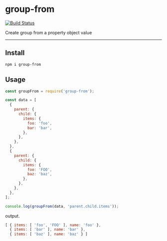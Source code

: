 # group-from

[![Build Status](https://travis-ci.org/totora0155/group-from.svg?branch=master)](https://travis-ci.org/totora0155/group-from)

Create group from a property object value

---

## Install

```
npm i group-from
```

## Usage

```js
const groupFrom = require('group-from');

const data = [
  {
    parent: {
      child: {
        items: {
          foo: 'foo',
          bar: 'bar',
        },
      },
    },
  },
  {
    parent: {
      child: {
        items: {
          foo: 'FOO',
          baz: 'baz',
        },
      },
    },
  },
];

console.log(groupFrom(data, 'parent.child.items'));

```

output.

```js
[ { items: [ 'foo', 'FOO' ], name: 'foo' },
  { items: [ 'bar' ], name: 'bar' },
  { items: [ 'baz' ], name: 'baz' } ]
```

